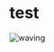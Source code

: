 # test
![waving](https://capsule-render.vercel.app/api?type=waving&height=200&text=Hello!✨fontAlign=80&fontAlignY=40&color=gradient)
